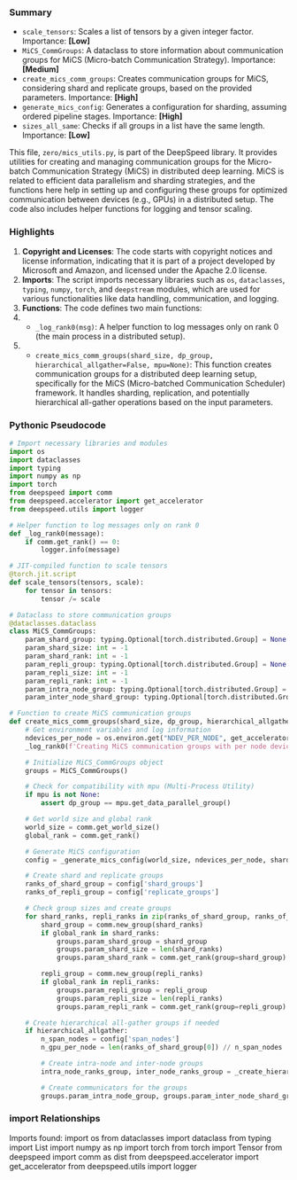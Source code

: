 

### Summary



* `scale_tensors`: Scales a list of tensors by a given integer factor. Importance: **[Low]**
* `MiCS_CommGroups`: A dataclass to store information about communication groups for MiCS (Micro-batch Communication Strategy). Importance: **[Medium]**
* `create_mics_comm_groups`: Creates communication groups for MiCS, considering shard and replicate groups, based on the provided parameters. Importance: **[High]**
* `generate_mics_config`: Generates a configuration for sharding, assuming ordered pipeline stages. Importance: **[High]**
* `sizes_all_same`: Checks if all groups in a list have the same length. Importance: **[Low]** 

This file, `zero/mics_utils.py`, is part of the DeepSpeed library. It provides utilities for creating and managing communication groups for the Micro-batch Communication Strategy (MiCS) in distributed deep learning. MiCS is related to efficient data parallelism and sharding strategies, and the functions here help in setting up and configuring these groups for optimized communication between devices (e.g., GPUs) in a distributed setup. The code also includes helper functions for logging and tensor scaling.

### Highlights



1. **Copyright and Licenses**: The code starts with copyright notices and license information, indicating that it is part of a project developed by Microsoft and Amazon, and licensed under the Apache 2.0 license.
2. **Imports**: The script imports necessary libraries such as `os`, `dataclasses`, `typing`, `numpy`, `torch`, and `deepstream` modules, which are used for various functionalities like data handling, communication, and logging.
3. **Functions**: The code defines two main functions:
4.   - `_log_rank0(msg)`: A helper function to log messages only on rank 0 (the main process in a distributed setup).
5.   - `create_mics_comm_groups(shard_size, dp_group, hierarchical_allgather=False, mpu=None)`: This function creates communication groups for a distributed deep learning setup, specifically for the MiCS (Micro-batched Communication Scheduler) framework. It handles sharding, replication, and potentially hierarchical all-gather operations based on the input parameters.

### Pythonic Pseudocode

```python
# Import necessary libraries and modules
import os
import dataclasses
import typing
import numpy as np
import torch
from deepspeed import comm
from deepspeed.accelerator import get_accelerator
from deepspeed.utils import logger

# Helper function to log messages only on rank 0
def _log_rank0(message):
    if comm.get_rank() == 0:
        logger.info(message)

# JIT-compiled function to scale tensors
@torch.jit.script
def scale_tensors(tensors, scale):
    for tensor in tensors:
        tensor /= scale

# Dataclass to store communication groups
@dataclasses.dataclass
class MiCS_CommGroups:
    param_shard_group: typing.Optional[torch.distributed.Group] = None
    param_shard_size: int = -1
    param_shard_rank: int = -1
    param_repli_group: typing.Optional[torch.distributed.Group] = None
    param_repli_size: int = -1
    param_repli_rank: int = -1
    param_intra_node_group: typing.Optional[torch.distributed.Group] = None
    param_inter_node_shard_group: typing.Optional[torch.distributed.Group] = None

# Function to create MiCS communication groups
def create_mics_comm_groups(shard_size, dp_group, hierarchical_allgather=False, mpu=None):
    # Get environment variables and log information
    ndevices_per_node = os.environ.get("NDEV_PER_NODE", get_accelerator().device_count())
    _log_rank0(f'Creating MiCS communication groups with per node device size {ndevices_per_node}')

    # Initialize MiCS_CommGroups object
    groups = MiCS_CommGroups()

    # Check for compatibility with mpu (Multi-Process Utility)
    if mpu is not None:
        assert dp_group == mpu.get_data_parallel_group()

    # Get world size and global rank
    world_size = comm.get_world_size()
    global_rank = comm.get_rank()

    # Generate MiCS configuration
    config = _generate_mics_config(world_size, ndevices_per_node, shard_size, 1)

    # Create shard and replicate groups
    ranks_of_shard_group = config['shard_groups']
    ranks_of_repli_group = config['replicate_groups']

    # Check group sizes and create groups
    for shard_ranks, repli_ranks in zip(ranks_of_shard_group, ranks_of_repli_group):
        shard_group = comm.new_group(shard_ranks)
        if global_rank in shard_ranks:
            groups.param_shard_group = shard_group
            groups.param_shard_size = len(shard_ranks)
            groups.param_shard_rank = comm.get_rank(group=shard_group)

        repli_group = comm.new_group(repli_ranks)
        if global_rank in repli_ranks:
            groups.param_repli_group = repli_group
            groups.param_repli_size = len(repli_ranks)
            groups.param_repli_rank = comm.get_rank(group=repli_group)

    # Create hierarchical all-gather groups if needed
    if hierarchical_allgather:
        n_span_nodes = config['span_nodes']
        n_gpu_per_node = len(ranks_of_shard_group[0]) // n_span_nodes

        # Create intra-node and inter-node groups
        intra_node_ranks_group, inter_node_ranks_group = _create_hierarchy_groups(ranks_of_shard_group, n_span_nodes, n_gpu_per_node)

        # Create communicators for the groups
        groups.param_intra_node_group, groups.param_inter_node_shard_group = _create_hierarchy_communicators(
```


### import Relationships

Imports found:
import os
from dataclasses import dataclass
from typing import List
import numpy as np
import torch
from torch import Tensor
from deepspeed import comm as dist
from deepspeed.accelerator import get_accelerator
from deepspeed.utils import logger